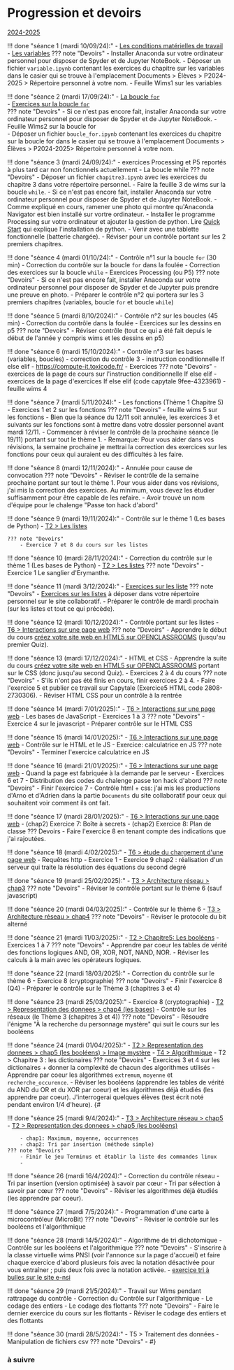 # Progression et devoirs

[2024-2025](#a-suivre)

!!! done "séance 1 (mardi 10/09/24):"
    - [Les conditions matérielles de travail](T7_Divers/1_Conseils_generaux/cours.md)
    - [Les variables](T1_Les_bases_de_Python/Chapitre_1:_Variables/cours.md)
    ??? note "Devoirs"
        - Installer Anaconda sur votre ordinateur personnel pour disposer de Spyder et de Jupyter NoteBook.
        - Déposer un fichier `variable.ipynb` contenant les exercices du chapitre sur les variables dans le casier qui se trouve à l'emplacement Documents > Élèves > P2024-2025 > Répertoire personnel à votre nom.
        - Feuille Wims1 sur les variables



!!! done "séance 2 (mardi 17/09/24):"
    - [La boucle `for`](T1_Les_bases_de_Python/Chapitre_2:_La_boucle_for/cours.md)    
    - [Exercices sur la boucle `for`](T1_Les_bases_de_Python/Chapitre_2:_La_boucle_for/exercices.md)    
    ??? note "Devoirs"
        - Si ce n'est pas encore fait, installer Anaconda sur votre ordinateur personnel pour disposer de Spyder et de Jupyter NoteBook.
        - Feuille Wims2 sur la boucle for        
        - Déposer un fichier `boucle_for.ipynb` contenant les exercices du chapitre sur la boucle for dans le casier qui se trouve à l'emplacement Documents > Élèves > P2024-2025> Répertoire personnel à votre nom.



!!! done "séance 3 (mardi 24/09/24):"
    - exercices Processing et P5 reportés à plus tard car non fonctionnels actuellement
    - La boucle while
    ??? note "Devoirs"
        - Déposer un fichier `chapitre3.ipynb` avec les exercices du chapitre 3 dans votre répertoire personnel.
        - Faire la feuille 3 de wims sur la boucle `while`.
        - Si ce n'est pas encore fait, installer Anaconda sur votre ordinateur personnel pour disposer de Spyder et de Jupyter NoteBook.
        - Comme expliqué en cours, ramener une photo qui montre qu'Anaconda Navigator est bien installé sur vortre ordinateur.
        - Installer le programme Processing sur votre ordinateur et ajouter la gestion de python. Lire [Quick Start](https://github.com/jdf/processing.py#python-mode-for-processing) qui explique l'installation de python.
        - Venir avec une tablette fonctionnelle (batterie chargée).
        - Réviser pour un contrôle portant sur les 2 premiers chapitres.


!!! done "séance 4 (mardi 01/10/24):"
    - Contrôle n°1 sur la boucle `for` (30 min)
    - Correction du contrôle sur la boucle `for` dans la foulée
    - Correction des exercices sur la boucle `while`
    - Exercices Processing (ou P5)
    ??? note "Devoirs"
        - Si ce n'est pas encore fait, installer Anaconda sur votre ordinateur personnel pour disposer de Spyder et de Jupyter puis prendre une preuve en photo.
        - Préparer le contrôle n°2  qui portera sur les 3 premiers chapitres (variables, boucle `for` et boucle `while`)



!!! done "séance 5 (mardi 8/10/2024):"
    - Contrôle n°2 sur les boucles (45 min)
    - Correction du contrôle dans la foulée
    - Exercices sur les dessins en p5
    ??? note "Devoirs"
        - Réviser contrôle (tout ce qui a été fait depuis le début de l'année y compris wims et les dessins en p5)


!!! done "séance 6 (mardi 15/10/2024):"
    - Contrôle n°3 sur les bases (variables, boucles)
    - correction du contrôle 3
    - instruction conditionnelle If else elif
    - https://compute-it.toxicode.fr/
    - Exercices
    ??? note "Devoirs"
        - exercices de la page de cours sur l'instruction conditionnelle If else elif
        - exercices de la page d'exercices If else elif (code capytale 9fee-4323961)
        - feuille wims 4

!!! done "séance 7 (mardi 5/11/2024):"
    - Les fonctions (Thème 1 Chapitre 5) 
    - Exercices 1 et 2 sur les fonctions
    ??? note "Devoirs"
        - feuille wims 5 sur les fonctions 
        - Bien que la séance du 12/11 soit annulée, les exercices 3 et suivants sur les fonctions sont à mettre dans votre dossier personnel avant mardi 12/11. 
        - Commencer  à réviser le contrôle de la prochaine séance (le 19/11) portant sur tout le thème 1. 
        - Remarque: Pour vous aider dans vos révisions, la semaine prochaine je mettrai la correction des exercices sur les fonctions pour ceux qui auraient eu des difficultés à les faire.
        


!!! done "séance 8 (mardi 12/11/2024):"
    - Annulée pour cause de convocation
    ??? note "Devoirs"
        - Réviser le contrôle de la semaine prochaine portant sur tout le thème 1. Pour vous aider dans vos révisions, j'ai mis la correction des exercices. Au minimum, vous devez les étudier suffisamment pour être capable de les refaire.
        - Avoir trouvé un nom d'équipe pour le chalenge "Passe ton hack d'abord"
        
 
!!! done "séance 9 (mardi 19/11/2024):"
    - Contrôle sur le thème 1 (Les bases de Python)
    - [T2 > Les listes](T2_Representation_des_donnees/Chapitre_1:_Listes/cours.md)

    ??? note "Devoirs"
        - Exercice 7 et 8 du cours sur les listes


!!! done "séance 10 (mardi 28/11/2024):"
    - Correction du contrôle sur le thème 1 (Les bases de Python)
    - [T2 > Les listes](T2_Representation_des_donnees/Chapitre_1:_Listes/cours.md)
    ??? note "Devoirs"
        - Exercice 1 Le sanglier d'Erymanthe.

!!! done "séance 11 (mardi 3/12/2024):"
    - [Exercices sur les liste](T2_Representation_des_donnees/Chapitre_1:_Listes/exercices.md)
    ??? note "Devoirs"
        - [Exercices sur les listes](T2_Representation_des_donnees/Chapitre_1:_Listes/exercices.md) à déposer dans votre répertoire personnel sur le site collaboratif.
        - Préparer le contrôle de mardi prochain (sur les listes et tout ce qui précède).

!!! done "séance 12 (mardi 10/12/2024):"
    - Contrôle portant sur les listes
    - [T6 > Interactions sur une page web](T6_IHM_Web/Chapitre_1:_Pages_web_Statiques/cours.md)
    ??? note "Devoirs"
        - Apprendre le début du cours [créez votre site web en HTML5 sur OPENCLASSROOMS](https://openclassrooms.com/fr/courses/1603881-creez-votre-site-web-avec-html5-et-css3) (jusqu'au premier Quiz).

!!! done "séance 13 (mardi 17/12/2024):"
    - HTML et CSS
    - Apprendre la suite du cours [créez votre site web en HTML5 sur OPENCLASSROOMS](https://openclassrooms.com/fr/courses/1603881-creez-votre-site-web-avec-html5-et-css3) portant sur le CSS (donc jusqu'au second Quiz).
    - Exercices 2 à 4 du cours
    ??? note "Devoirs"
        - S'ils n'ont pas été finis en cours, finir exercices 2 à 4. 
        - Faire l'exercice 5 et publier ce travail sur Capytale (Exercice5 HTML code 2808-2730306).
        - Réviser HTML CSS pour un contrôle à la rentrée



!!! done "séance 14 (mardi 7/01/2025):"
    - [T6 > Interactions sur une page web](T6_IHM_Web/Chapitre_1:_Pages_web_Statiques/cours.md)
    - Les bases de JavaScript
    - Exercices 1 à  3
    ??? note "Devoirs"
        - Exercice 4 sur le javascript
        - Préparer contrôle sur le HTML CSS
        

!!! done "séance 15 (mardi 14/01/2025):"
    - [T6 > Interactions sur une page web](T6_IHM_Web/Chapitre_1:_Pages_web_Statiques/cours.md)
    - Contrôle sur le HTML et le JS
    - Exercice: calculatrice en JS
    ??? note "Devoirs"
        - Terminer l'exercice calculatrice en JS


!!! done "séance 16 (mardi 21/01/2025):"
    - [T6 > Interactions sur une page web](T6_IHM_Web/Chapitre_1:_Pages_web_Statiques/cours.md)
    - Quand la page est fabriquée à la demande par le serveur
    - Exercices 6 et 7
    - Distribution des codes du chalenge passe ton hack d'abord
    ??? note "Devoirs"
        - Finir l'exercice 7
        - Contrôle html + css: j'ai mis les productions d'Arno et d'Adrien dans la partie  `Documents` du site collaboratif pour ceux qui souhaitent voir comment ils ont fait.




!!! done "séance 17 (mardi 28/01/2025):"
    - [T6 > Interactions sur une page web](T6_IHM_Web/Chapitre_1:_Pages_web_Statiques/cours.md)
    - (chap2) Exercice 7: Boîte à secrets
    - (chap2) Exercice 8: Plan de classe
    ??? Devoirs
        - Faire l'exercice 8 en tenant compte des indications que j'ai rajoutées. 



!!! done "séance 18 (mardi 4/02/2025):"
    - [T6 > étude du chargement d'une page web](T6_IHM_Web/Chapitre_3:_Protocole_HTTP/cours.md)
        - Requêtes http
        - Exercice 1
    - Exercice 9 chap2 : réalisation d'un serveur qui traite la résolution des équations du second degré 



!!! done "séance 19 (mardi 25/02/2025):"
    - [T3 > Architecture réseau > chap3](T3_Architecture_materielle/Chapitre_3:_Architecture_reseau/cours.md)
    ??? note "Devoirs"
        - Réviser le contrôle portant sur le thème 6 (sauf javascript)




!!! done "séance 20 (mardi 04/03/2025):"
    - Contrôle sur le thème 6
    - [T3 > Architecture réseau > chap4](T3_Architecture_materielle/Chapitre_4:_Protocoles_de_communication/cours.md)
    ??? note "Devoirs"
        - Réviser le protocole du bit alterné




!!! done "séance 21 (mardi 11/03/2025):"
    - [T2 > Chapitre5: Les booléens](T2_Representation_des_donnees/Chapitre_5:_Booleens/cours.md)
    - Exercices 1 à 7
    ??? note "Devoirs"
        - Apprendre par coeur les tables de vérité des fonctions logiques AND, OR, XOR, NOT, NAND, NOR.
        - Réviser les calculs à la main avec les opérateurs logiques.




!!! done "séance 22 (mardi 18/03/2025):"
    - Correction du contrôle sur le thème 6
    - Exercice 8 (cryptographie)
    ??? note "Devoirs"
        - Finir l'exercice 8 (Q4)
        - Préparer le contrôle sur le Thème 3 (chapitres 3 et 4)

    
    
!!! done "séance 23 (mardi 25/03/2025):"
    - Exercice 8 (cryptographie)
    - [T2 > Representation des donnees > chap4 (les bases)](T2_Representation_des_donnees/Chapitre_4:_Bases/cours.md)
    - Contrôle sur les réseaux (le Thème 3 (chapitres 3 et 4))
    ??? note "Devoirs"
        - Résoudre l'énigme "À la recherche du personnage mystère" qui suit le cours sur les booléens
  

 
!!! done "séance 24 (mardi 01/04/2025):"
    - [T2 > Representation des donnees > chap5 (les booléens) > Image mystère](T2_Representation_des_donnees/Chapitre_5:_Booleens/cours.md)
    - [T4 > Algorithmique](T4_Algorithmique/Chapitre_1:_Extremums_et_moyennes/cours.md)
    - T2 > Chapitre 3 : les dictionaires
    ??? note "Devoirs"
        - Exercices 3 et 4 sur les dictionaires + donner la complexité de chacun des algorithmes utilisés 
        - Apprendre par coeur les algorithmes `extremum`, `moyenne` et `recherche_occurence`.
        - Réviser les booléens (apprendre les tables de vérité du AND du OR et du XOR par coeur) et les algorithmes déjà étudiés (les apprendre par coeur). J'interrogerai quelques élèves (test écrit noté pendant environ 1/4 d'heure). 
{#  


!!! done "séance 25 (mardi 9/4/2024):"
    - [T3 > Architecture réseau > chap5](T3_Architecture_materielle/Chapitre_6:_Decouverte_des_commandes_Linux/cours.md)
    - [T2 > Representation des donnees > chap5 (les booléens)](T2_Representation_des_donnees/Chapitre_5:_Booleens/cours.md)


        - chap1: Maximum, moyenne, occurrences
        - chap2: Tri par insertion (méthode simple) 
    ??? note "Devoirs"
        - Finir le jeu Terminus et établir la liste des commandes linux 
        - 

!!! done "séance 26 (mardi 16/4/2024):"
    - Correction du contrôle réseau
    - Tri par insertion (version optimisée) à savoir par cœur
    - Tri par sélection à savoir par cœur
    ??? note "Devoirs"
        - Réviser les algorithmes déjà étudiés (les apprendre par coeur).
        

!!! done "séance 27 (mardi 7/5/2024):"
    - Programmation d'une carte à microcontrôleur (MicroBit)
    ??? note "Devoirs"
        - Réviser le contrôle sur les booléens et l'algorithmique


!!! done "séance 28 (mardi 14/5/2024):"
    - Algorithme de tri dichotomique
    - Contrôle sur les booléens et l'algorithmique
    ??? note "Devoirs"
        - S'inscrire à la classe virtuelle wims PNSI (voir l'annonce sur la page d'accueil) et faire chaque exercice d'abord plusieurs fois avec la notation désactivée pour vous entraîner ; puis deux fois avec la notation activée. 
        - [exercice tri à bulles sur le site e-nsi](https://e-nsi.gitlab.io/pratique/N2/500-tri_bulles/sujet/)

!!! done "séance 29 (mardi 21/5/2024):"
    - Travail sur Wims pendant rattrapage du contrôle
    - Correction du Contrôle sur l'algorithmique
    - Le codage des entiers
    - Le codage des flottants
    ??? note "Devoirs"
        - Faire le dernier exercice du cours sur les flottants
        - Réviser le codage des entiers et des flottants 


!!! done "séance 30 (mardi 28/5/2024):"
    - T5 > Traitement des données
    - Manipulation de fichiers csv
    ??? note "Devoirs"
        - 
#}
### à suivre
